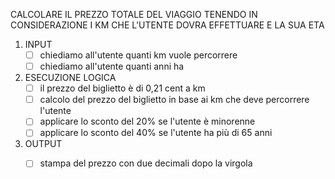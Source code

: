CALCOLARE IL PREZZO TOTALE DEL VIAGGIO TENENDO IN CONSIDERAZIONE I KM CHE L'UTENTE DOVRA EFFETTUARE E LA SUA ETA

1. INPUT
    - [ ] chiediamo all'utente quanti km vuole percorrere
    - [ ] chiediamo all'utente quanti anni ha

2. ESECUZIONE LOGICA
    - [ ] il prezzo del biglietto è di 0,21 cent a km
    - [ ] calcolo del prezzo del biglietto in base ai km che deve percorrere l'utente
    - [ ] applicare lo sconto del 20% se l'utente è minorenne
    - [ ] applicare lo sconto del 40% se l'utente ha più di 65 anni

3. OUTPUT
    - [ ] stampa del prezzo con due decimali dopo la virgola


